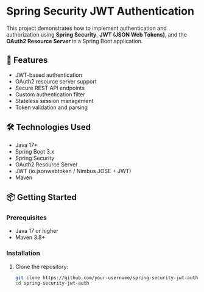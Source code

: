 # Spring Security JWT Authentication

This project demonstrates how to implement authentication and authorization using **Spring Security**, **JWT (JSON Web Tokens)**, and the **OAuth2 Resource Server** in a Spring Boot application.

## 🚀 Features

- JWT-based authentication
- OAuth2 resource server support
- Secure REST API endpoints
- Custom authentication filter
- Stateless session management
- Token validation and parsing

## 🛠️ Technologies Used

- Java 17+
- Spring Boot 3.x
- Spring Security
- OAuth2 Resource Server
- JWT (io.jsonwebtoken / Nimbus JOSE + JWT)
- Maven

## 📦 Getting Started

### Prerequisites

- Java 17 or higher
- Maven 3.8+

### Installation

1. Clone the repository:

   ```bash
   git clone https://github.com/your-username/spring-security-jwt-auth.git
   cd spring-security-jwt-auth
